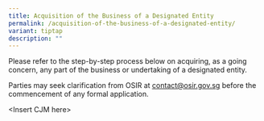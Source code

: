 ```yaml
---
title: Acquisition of the Business of a Designated Entity
permalink: /acquisition-of-the-business-of-a-designated-entity/
variant: tiptap
description: ""
---
```

<p>Please refer to the step-by-step process below on acquiring, as a going
concern, any part of the business or undertaking of a designated entity.</p>
<p>Parties may seek clarification from OSIR at <a href="mailto:contact@osir.gov.sg" rel="noopener noreferrer nofollow" target="_blank"><u>contact@osir.gov.sg</u></a> before
the commencement of any formal application.</p>
<p>&lt;Insert CJM here&gt;</p>